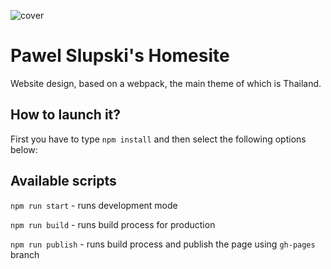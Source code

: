 ![cover](https://cdn.pixabay.com/photo/2016/11/14/04/45/bicycle-1822640_960_720.jpg)

# Pawel Slupski's Homesite 

Website design, based on a webpack, the main theme of which is Thailand.

## How to launch it?

First you have to type `npm install` and then select the following options below:

## Available scripts

`npm run start` - runs development mode

`npm run build` - runs build process for production

`npm run publish` - runs build process and publish the page using `gh-pages` branch

